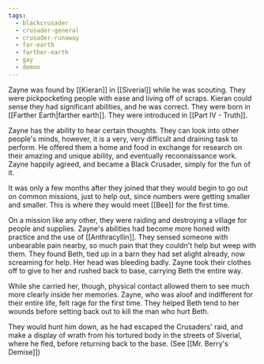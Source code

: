 ```yaml
---
tags:
  - blackcrusader
  - crusader-general
  - crusader-runaway
  - far-earth
  - farther-earth
  - gay
  - demon
---
```

Zayne was found by [[Kieran]] in [[Siverial]] while he was scouting. They were pickpocketing people with ease and living off of scraps. Kieran could sense they had significant abilities, and he was correct. They were born in [[Farther Earth|farther earth]]. They were introduced in [[Part IV - Truth]].

Zayne has the ability to hear certain thoughts. They can look into other people's minds, however, it is a very, very difficult and draining task to perform. He offered them a home and food in exchange for research on their amazing and unique ability, and eventually reconnaissance work. Zayne happily agreed, and became a Black Crusader, simply for the fun of it.

It was only a few months after they joined that they would begin to go out on common missions, just to help out, since numbers were getting smaller and smaller. This is where they would meet [[Bee]] for the first time. 

On a mission like any other, they were raiding and destroying a village for people and supplies. Zayne's abilities had become more honed with practice and the use of [[Anthracyllin]]. They sensed someone with unbearable pain nearby, so much pain that they couldn't help but weep with them. They found Beth, tied up in a barn they had set alight already, now screaming for help. Her head was bleeding badly. Zayne took their clothes off to give to her and rushed back to base, carrying Beth the entire way.

While she carried her, though, physical contact allowed them to see much more clearly inside her memories. Zayne, who was aloof and indifferent for their entire life, felt rage for the first time. They helped Beth tend to her wounds before setting back out to kill the man who hurt Beth.

They would hunt him down, as he had escaped the Crusaders' raid, and make a display of wrath from his tortured body in the streets of Siverial, where he fled, before returning back to the base. (See [[Mr. Berry's Demise]])